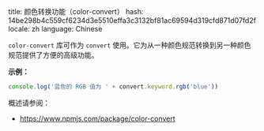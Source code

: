 title: 颜色转换功能（color-convert）
hash: 14be298b4c559cf6234d3e5510effa3c3132bf81ac69594d319cfd871d07fd2f
locale: zh
language: Chinese

`color-convert` 库可作为 `convert` 使用。它为从一种颜色规范转换到另一种颜色规范提供了方便的高级功能。

__示例：__

```js
console.log('蓝色的 RGB 值为 ' + convert.keyword.rgb('blue'))
```

概述请参阅：

- <https://www.npmjs.com/package/color-convert>